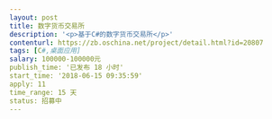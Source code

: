 ```yaml
---                
layout: post       
title: 数字货币交易所           
description: '<p>基于C#的数字货币交易所</p>'     
contenturl: https://zb.oschina.net/project/detail.html?id=20807      
tags: [C#,桌面应用]            
salary: 100000-100000元          
publish_time: '已发布 18 小时'         
start_time: '2018-06-15 09:35:59'           
apply: 11                   
time_range: 15 天              
status: 招募中                  
---                 
```

